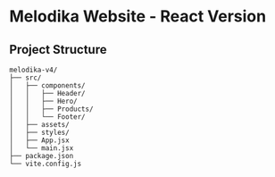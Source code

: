 # Melodika Website - React Version

## Project Structure
```
melodika-v4/
├── src/
│   ├── components/
│   │   ├── Header/
│   │   ├── Hero/
│   │   ├── Products/
│   │   └── Footer/
│   ├── assets/
│   ├── styles/
│   ├── App.jsx
│   └── main.jsx
├── package.json
└── vite.config.js
```